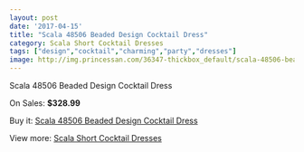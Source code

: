 ```yaml
---
layout: post
date: '2017-04-15'
title: "Scala 48506 Beaded Design Cocktail Dress"
category: Scala Short Cocktail Dresses
tags: ["design","cocktail","charming","party","dresses"]
image: http://img.princessan.com/36347-thickbox_default/scala-48506-beaded-design-cocktail-dress.jpg
---
```

Scala 48506 Beaded Design Cocktail Dress

On Sales: **$328.99**
<a href="https://www.princessan.com/en/17044-scala-48506-beaded-design-cocktail-dress.html"><amp-img layout="responsive" width="600" height="600" src="//img.princessan.com/36347-thickbox_default/scala-48506-beaded-design-cocktail-dress.jpg" alt="Scala 48506 Beaded Design Cocktail Dress 0" /></a>
<a href="https://www.princessan.com/en/17044-scala-48506-beaded-design-cocktail-dress.html"><amp-img layout="responsive" width="600" height="600" src="//img.princessan.com/36350-thickbox_default/scala-48506-beaded-design-cocktail-dress.jpg" alt="Scala 48506 Beaded Design Cocktail Dress 1" /></a>
<a href="https://www.princessan.com/en/17044-scala-48506-beaded-design-cocktail-dress.html"><amp-img layout="responsive" width="600" height="600" src="//img.princessan.com/36349-thickbox_default/scala-48506-beaded-design-cocktail-dress.jpg" alt="Scala 48506 Beaded Design Cocktail Dress 2" /></a>
<a href="https://www.princessan.com/en/17044-scala-48506-beaded-design-cocktail-dress.html"><amp-img layout="responsive" width="600" height="600" src="//img.princessan.com/36348-thickbox_default/scala-48506-beaded-design-cocktail-dress.jpg" alt="Scala 48506 Beaded Design Cocktail Dress 3" /></a>

Buy it: [Scala 48506 Beaded Design Cocktail Dress](https://www.princessan.com/en/17044-scala-48506-beaded-design-cocktail-dress.html "Scala 48506 Beaded Design Cocktail Dress")

View more: [Scala Short Cocktail Dresses](https://www.princessan.com/en/143- "Scala Short Cocktail Dresses")